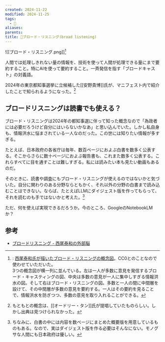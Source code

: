 ```yaml
---
created: 2024-11-22
modified: 2024-11-25
tags:
  - 📝
aliases: 
parents: 
title: 📝ブロード・リスニング(broad listening)
---
```

![[ブロード・リスニング.png]][^image]

[^image]:: [西尾泰和氏が描いたブロード・リスニングの概念図](https://scrapbox.io/nishio/%E6%83%85%E5%A0%B1%E3%81%AE%E8%A4%87%E8%A3%BD%E3%81%AB%E3%82%88%E3%82%8A%E6%83%85%E5%A0%B1%E7%99%BA%E4%BF%A1%E3%81%AF%E5%8A%B9%E7%8E%87%E5%8C%96%E3%81%95%E3%82%8C%E3%81%9F%E3%81%8C%E3%80%81%E5%8F%97%E4%BF%A1%E3%81%AF%E6%94%B9%E5%96%84%E3%81%97%E3%81%AA%E3%81%84%E3%80%81%E6%83%85%E5%A0%B1%E3%82%92%E6%B8%9B%E3%82%89%E3%81%99%E6%8A%80%E8%A1%93%E3%81%8C%E5%BF%85%E8%A6%81)。CC0とのことなので使わせていただいた。  
	3つの概念図が横一列に並んでいる。左は一人が多数に意見を発信するブロード・キャスティングの図、中央は多数の意見が一人に集中しすぎる情報洪水の図。そして右はブロード・リスニングの図。多数と一人の間に中間層を設けて、その中間層が多数の意見を要約する。一人はその要約を見ることで、情報洪水を防ぎつつ、多数の意見を取り入れることができる。

人間では処理しきれない量の情報を、技術を使って人間が処理できる量にまで要約すること。特にAIを使って要約すること。一斉発信を指す「ブロードキャスト」の対義語。

2024年の東京都知事選挙に立候補した[[安野貴博]]氏が、マニフェスト内で紹介したことで知られるようになった。[^audrey]

[^audrey]: もともとの概念は、[[オードリー・タン]]氏が提唱していたものらしい。しかし出典は見つけられなかった。

## ブロードリスニングは読書でも使える？
ブロード・リスニングは2024年の都知事選に伴って知った概念なので「為政者には必要だろうけど自分にはいらないかなあ」と思い込んでいた。しかし私自身も、情報洪水に悩まされている一人なのだった。この世には知りたい情報が多すぎる。

たとえば、日本政府の各省庁は毎年、数百ページにおよぶ白書を数多く公表する。そこからさらに数十ページにおよぶ報告書も、これまた数多く公表する。これらすべてに目を通すことは難しすぎる。私には読みたい本も見たい動画もあるのだ。

そのときに、読書や調査にもブロード・リスニングが使えるのではないかと気づいた。自分に関わりのある分野ならともかく、それ以外の分野の白書まで読み込むことはできない。ならば、たとえばLLMにダイジェスト版を作ってもらって、それを読むのも手ではないかと考えた。[^digest]

[^digest]: ちなみに、白書の中には内容を数ページにまとめた概要版を用意しているものもある。なので、実はダイジェスト版を作る必要はそんなにない。モノグサな人間にも日本政府は優しい。

ただ、何を使えば実現できるだろうか。今のところ、GoogleのNotebookLMか？

## 参考
- [ブロードリスニング - 西尾泰和の外部脳](https://scrapbox.io/nishio/%E3%83%96%E3%83%AD%E3%83%BC%E3%83%89%E3%83%AA%E3%82%B9%E3%83%8B%E3%83%B3%E3%82%B0)
